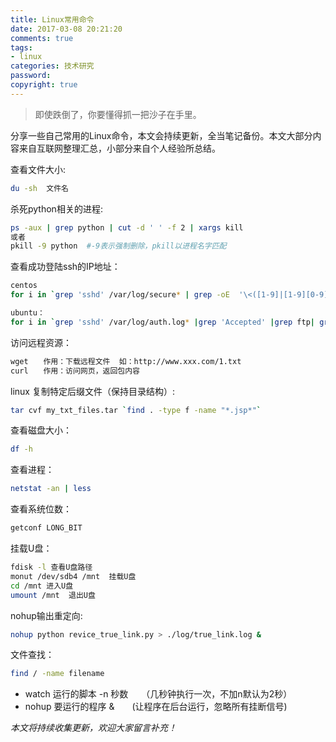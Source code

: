 ```yaml
---
title: Linux常用命令
date: 2017-03-08 20:21:20
comments: true
tags: 
- linux
categories: 技术研究
password:
copyright: true
---
```

<blockquote class="blockquote-center">即使跌倒了，你要懂得抓一把沙子在手里。
</blockquote>

分享一些自己常用的Linux命令，本文会持续更新，全当笔记备份。本文大部分内容来自互联网整理汇总，小部分来自个人经验所总结。
<!--more -->

查看文件大小:
```bash
du -sh  文件名
```
杀死python相关的进程:
```bash
ps -aux | grep python | cut -d ' ' -f 2 | xargs kill
或者
pkill -9 python  #-9表示强制删除，pkill以进程名字匹配
```
查看成功登陆ssh的IP地址：
```bash
centos
for i in `grep 'sshd' /var/log/secure* | grep -oE  '\<([1-9]|[1-9][0-9]|1[0-9]{2}|2[01][0-9]|22[0-3])\>(\.\<([0-9]|[0-9][0-9]|1[0-9]{2}|2[0-4][0-9]|25[0-5])\>){2}\.\<([1-9]|[0-9][0-9]|1[0-9]{2}|2[0-4][0-9]|25[0-4])\>' | sort  | uniq`; do curl  -s --header "X-Forwarded-For: $i" http://1212.ip138.com/ic.asp |iconv -c -f GB2312 -t utf-8 | grep -o -P '(?<=\<center\>您的IP是：).*(?=<\/center)' ; done

ubuntu：
for i in `grep 'sshd' /var/log/auth.log* |grep 'Accepted' |grep ftp| grep -oE  '\<([1-9]|[1-9][0-9]|1[0-9]{2}|2[01][0-9]|22[0-3])\>(\.\<([0-9]|[0-9][0-9]|1[0-9]{2}|2[0-4][0-9]|25[0-5])\>){2}\.\<([1-9]|[0-9][0-9]|1[0-9]{2}|2[0-4][0-9]|25[0-4])\>' | sort  | uniq`; do curl  -s --header "X-Forwarded-For: $i" http://1212.ip138.com/ic.asp |iconv -c -f GB2312 -t utf-8 | grep -o -P '(?<=\<center\>您的IP是：).*(?=<\/center)' ; done
```
访问远程资源：
```bash
wget　　作用：下载远程文件  如：http://www.xxx.com/1.txt
curl　　作用：访问网页，返回包内容
```
linux 复制特定后缀文件（保持目录结构）:
```bash
tar cvf my_txt_files.tar `find . -type f -name "*.jsp*"`
```
查看磁盘大小：
```bash
df -h
```
查看进程：
```bash
netstat -an | less
```
查看系统位数：
```bash
getconf LONG_BIT
```
挂载U盘：
```bash
fdisk -l 查看U盘路径
monut /dev/sdb4 /mnt  挂载U盘
cd /mnt 进入U盘
umount /mnt  退出U盘
```
nohup输出重定向:
```bash
nohup python revice_true_link.py > ./log/true_link.log &
```
文件查找：
```bash
find / -name filename
```


* watch 运行的脚本 -n 秒数　　（几秒钟执行一次，不加n默认为2秒）
* nohup 要运行的程序 &　　(让程序在后台运行，忽略所有挂断信号)



*本文将持续收集更新，欢迎大家留言补充！*